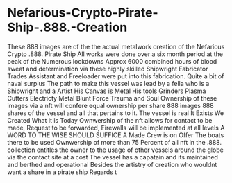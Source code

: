 # Nefarious-Crypto-Pirate-Ship-.888.-Creation
These 888 images are of the the actual metalwork creation of the Nefarious Crypto .888. Pirate Ship All works were done over a six month period at the peak of the 
Numerous lockdowns
Approx 6000 combined hours of blood sweat and determination via these highly skilled Shipwright Fabricator Trades Assistant and Freeloader were put
into this fabrication.
Quite a bit of naval surplus
The path to make this vessel was lead by a fella who is a Shipwright and a Artist His Canvas is Metal 
His tools Grinders Plasma Cutters Electricty Metal Blunt Force Trauma and Soul
Ownership of these images via a nft will confere equal ownership per share 888 images 888 shares of the vessel and all that pertains to it.
The vessel is real It Exists We Created What it is Today 
Ownwership of the nft allows for contact to be made, Request to be forwarded, Firewalls will be implemented at all levels
A WORD TO THE WISE SHOULD SUFFICE
A Made Crew is on Offer 
The boats there to be used
Ownwership of more than 75 Percent of all nft in the .888. collection entitles the owner to the usage of other vessels around the globe via the contact site at a cost
The vessel has a capatain and its maintained and berthed and operational 
Besides the artistry of creation who wouldnt want a share in a pirate ship
Regards t
